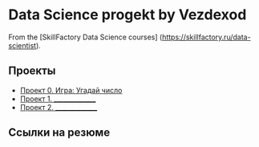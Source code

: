 # Data Science progekt by Vezdexod

From the [SkillFactory Data Science courses] (https://skillfactory.ru/data-scientist).

## Проекты

* [Проект 0. Игра: Угадай число](https://github.com/Vezdexod/sf_data_science/progect_0)
* [Проект 1. _____________](_________)
* [Проект 2. _____________](_________)


## Ссылки на резюме